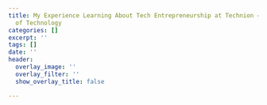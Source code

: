 ```yaml
---
title: My Experience Learning About Tech Entrepreneurship at Technion – Israel Institute
  of Technology
categories: []
excerpt: ''
tags: []
date: ''
header:
  overlay_image: ''
  overlay_filter: ''
  show_overlay_title: false

---
```

